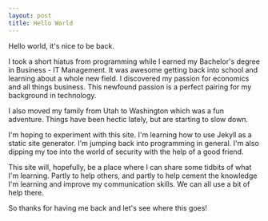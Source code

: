 ```yaml
---
layout: post
title: Hello World
---
```


Hello world, it's nice to be back.

I took a short hiatus from programming while I earned my Bachelor's degree in Business - IT Management. It was awesome getting back into school and learning about a whole new field. I discovered my passion for economics and all things business. This newfound passion is a perfect pairing for my background in technology.

<!--more-->

I also moved my family from Utah to Washington which was a fun adventure. Things have been hectic lately, but are starting to slow down. 

I'm hoping to experiment with this site. I'm learning how to use Jekyll as a static site generator. I'm jumping back into programming in general. I'm also dipping my toe into the world of security with the help of a good friend.

This site will, hopefully, be a place where I can share some tidbits of what I'm learning. Partly to help others, and partly to help cement the knowledge I'm learning and improve my communication skills. We can all use a bit of help there.

So thanks for having me back and let's see where this goes!
